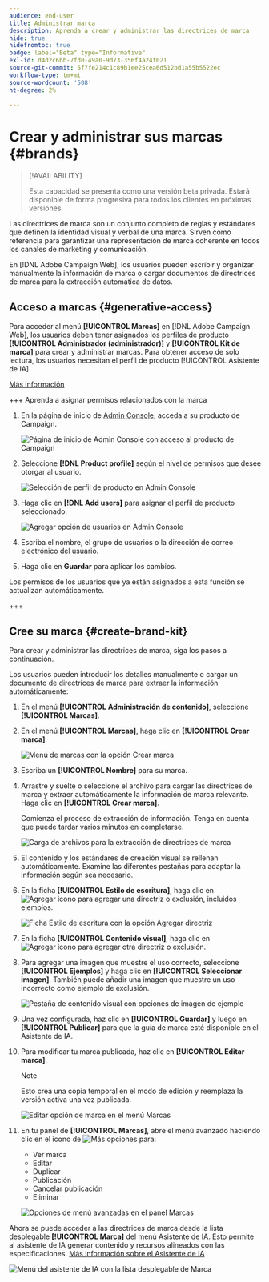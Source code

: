```yaml
---
audience: end-user
title: Administrar marca
description: Aprenda a crear y administrar las directrices de marca
hide: true
hidefromtoc: true
badge: label="Beta" type="Informative"
exl-id: d4d2c6bb-7fd0-49a0-9d73-356f4a24f021
source-git-commit: 5f7fe214c1c89b1ee25cea6d512bd1a55b5522ec
workflow-type: tm+mt
source-wordcount: '508'
ht-degree: 2%

---
```


# Crear y administrar sus marcas {#brands}

>[!AVAILABILITY]
>
>Esta capacidad se presenta como una versión beta privada. Estará disponible de forma progresiva para todos los clientes en próximas versiones.

Las directrices de marca son un conjunto completo de reglas y estándares que definen la identidad visual y verbal de una marca. Sirven como referencia para garantizar una representación de marca coherente en todos los canales de marketing y comunicación.

En [!DNL Adobe Campaign Web], los usuarios pueden escribir y organizar manualmente la información de marca o cargar documentos de directrices de marca para la extracción automática de datos.

## Acceso a marcas {#generative-access}

Para acceder al menú **[!UICONTROL Marcas]** en [!DNL Adobe Campaign Web], los usuarios deben tener asignados los perfiles de producto **[!UICONTROL Administrador (administrador)]** y **[!UICONTROL Kit de marca]** para crear y administrar marcas. Para obtener acceso de solo lectura, los usuarios necesitan el perfil de producto [!UICONTROL Asistente de IA].

[Más información](https://experienceleague.adobe.com/es/docs/campaign/campaign-v8/admin/permissions/manage-permissions)

+++ Aprenda a asignar permisos relacionados con la marca

1. En la página de inicio de [Admin Console](https://adminconsole.adobe.com/enterprise), acceda a su producto de Campaign.

   ![Página de inicio de Admin Console con acceso al producto de Campaign](assets/brands_admin_1.png)

1. Seleccione **[!DNL Product profile]** según el nivel de permisos que desee otorgar al usuario.

   ![Selección de perfil de producto en Admin Console](assets/brands_admin_2.png)

1. Haga clic en **[!DNL Add users]** para asignar el perfil de producto seleccionado.

   ![Agregar opción de usuarios en Admin Console](assets/brands_admin_3.png)

1. Escriba el nombre, el grupo de usuarios o la dirección de correo electrónico del usuario.

1. Haga clic en **Guardar** para aplicar los cambios.

Los permisos de los usuarios que ya están asignados a esta función se actualizan automáticamente.

+++

## Cree su marca {#create-brand-kit}

Para crear y administrar las directrices de marca, siga los pasos a continuación.

Los usuarios pueden introducir los detalles manualmente o cargar un documento de directrices de marca para extraer la información automáticamente:

1. En el menú **[!UICONTROL Administración de contenido]**, seleccione **[!UICONTROL Marcas]**.

1. En el menú **[!UICONTROL Marcas]**, haga clic en **[!UICONTROL Crear marca]**.

   ![Menú de marcas con la opción Crear marca](assets/brands_1.png)

1. Escriba un **[!UICONTROL Nombre]** para su marca.

1. Arrastre y suelte o seleccione el archivo para cargar las directrices de marca y extraer automáticamente la información de marca relevante. Haga clic en **[!UICONTROL Crear marca]**.

   Comienza el proceso de extracción de información. Tenga en cuenta que puede tardar varios minutos en completarse.

   ![Carga de archivos para la extracción de directrices de marca](assets/brands_7.png)

1. El contenido y los estándares de creación visual se rellenan automáticamente. Examine las diferentes pestañas para adaptar la información según sea necesario.

1. En la ficha **[!UICONTROL Estilo de escritura]**, haga clic en ![Agregar icono](assets/do-not-localize/Smock_Add_18_N.svg) para agregar una directriz o exclusión, incluidos ejemplos.

   ![Ficha Estilo de escritura con la opción Agregar directriz](assets/brands_2.png)

1. En la ficha **[!UICONTROL Contenido visual]**, haga clic en ![Agregar icono](assets/do-not-localize/Smock_Add_18_N.svg) para agregar otra directriz o exclusión.

1. Para agregar una imagen que muestre el uso correcto, seleccione **[!UICONTROL Ejemplos]** y haga clic en **[!UICONTROL Seleccionar imagen]**. También puede añadir una imagen que muestre un uso incorrecto como ejemplo de exclusión.

   ![Pestaña de contenido visual con opciones de imagen de ejemplo](assets/brands_3.png)

1. Una vez configurada, haz clic en **[!UICONTROL Guardar]** y luego en **[!UICONTROL Publicar]** para que la guía de marca esté disponible en el Asistente de IA.

1. Para modificar tu marca publicada, haz clic en **[!UICONTROL Editar marca]**.

   >[!NOTE]
   >
   >Esto crea una copia temporal en el modo de edición y reemplaza la versión activa una vez publicada.

   ![Editar opción de marca en el menú Marcas](assets/brands_4.png)

1. En tu panel de **[!UICONTROL Marcas]**, abre el menú avanzado haciendo clic en el icono de ![Más opciones](assets/do-not-localize/Smock_More_18_N.svg) para:

   * Ver marca
   * Editar
   * Duplicar
   * Publicación
   * Cancelar publicación
   * Eliminar

   ![Opciones de menú avanzadas en el panel Marcas](assets/brands_5.png)

Ahora se puede acceder a las directrices de marca desde la lista desplegable **[!UICONTROL Marca]** del menú Asistente de IA. Esto permite al asistente de IA generar contenido y recursos alineados con las especificaciones. [Más información sobre el Asistente de IA](../email/generative-gs.md)

![Menú del asistente de IA con la lista desplegable de Marca](assets/brands_6.png)